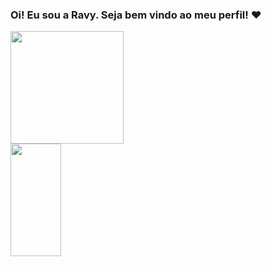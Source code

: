 ### Oi! Eu sou a Ravy. Seja bem vindo ao meu perfil! ❤️

<div>
  <a href="https://github.com/RavyBomfim">
  <img height="180em" width="60%" src="https://github-readme-stats.vercel.app/api?username=RavyBomfim&show_icons=true&theme=dracula&include_all_commits=true&count_private=true"/>
  <img height="180em" width="40%" src="https://github-readme-stats.vercel.app/api/top-langs/?username=RavyBomfim&layout=compact&langs_count=16&theme=dracula"/>
</div>

